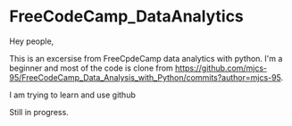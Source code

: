 # FreeCodeCamp_DataAnalytics

Hey people, 

This is an excersise from FreeCpdeCamp data analytics with python. 
I'm a beginner and most of the code is clone from https://github.com/mjcs-95/FreeCodeCamp_Data_Analysis_with_Python/commits?author=mjcs-95.

I am trying to learn and use github

Still in progress.
